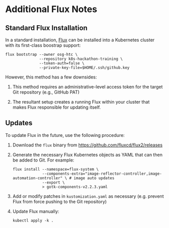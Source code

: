 Additional Flux Notes
=====================

Standard Flux Installation
--------------------------

In a standard installation, [Flux](https://fluxcd.io/) can be installed into a Kubernetes cluster with its first-class
boostrap support:

```
flux bootstrap --owner osg-htc \
               --repository k8s-hackathon-training \
               --token-auth=false \
               --private-key-file=$HOME/.ssh/github.key
```

However, this method has a few downsides:

1.  This method requires an administrative-level access token for the target Git repository (e.g., GitHub PAT)

2.  The resultant setup creates a running Flux within your cluster that makes Flux responsible for updating itself.

Updates
-------

To update Flux in the future, use the following procedure:

1.  Download the `flux` binary from <https://github.com/fluxcd/flux2/releases>

2.  Generate the necessary Flux Kubernetes objects as YAML that can then be added to Git. For example:

        flux install --namespace=flux-system \
                     --components-extra="image-reflector-controller,image-automation-controller" \ # image auto updates
                     --export \
                     > gotk-components-v2.2.3.yaml

3.  Add or modify patches in `kustomization.yaml` as necessary
    (e.g. prevent Flux from force pushing to the Git repository)

4.  Update Flux manually:

        kubectl apply -k .
